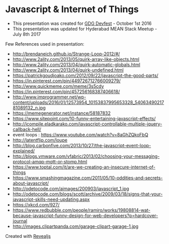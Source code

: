 # Javascript & Internet of Things

- This presentation was created for [GDG Devfest](http://devfest.gdghyd.org) - October 1st 2016
- This presentation was updated for Hyderabad MEAN Stack Meetup - July 8th 2017

Few References used in presentation: 
* http://brendaneich.github.io/Strange-Loop-2012/#/
* http://www.2ality.com/2013/05/quirk-array-like-objects.html
* http://www.2ality.com/2013/04/quirk-automatic-globals.html
* http://www.2ality.com/2013/04/quirk-undefined.html
* https://patrickgoudjoako.com/2012/09/22/javascript-the-good-parts/
* https://in.pinterest.com/pin/449726712766009279/
* http://www.quickmeme.com/meme/3s5cdy
* https://in.pinterest.com/pin/457256168387406618/
* http://www.improgrammer.net/wp-content/uploads/2016/01/12573954_10153837995653328_5406349021781089132_n.jpg
* https://memegenerator.net/instance/58187832
* https://www.sitepoint.com/10-funny-entertaining-javascript-effects/
* http://icompile.eladkarako.com/javascript-controllable-multiple-jquery-callback-hell/
* event loops : https://www.youtube.com/watch?v=8aGhZQkoFbQ
* http://latentflip.com/loupe
* http://blog.carbonfive.com/2013/10/27/the-javascript-event-loop-explained/
* http://blogs.vmware.com/vfabric/2013/02/choosing-your-messaging-protocol-amqp-mqtt-or-stomp.html
* https://www.toptal.com/it/are-we-creating-an-insecure-internet-of-things
* https://www.smashingmagazine.com/2011/05/10-oddities-and-secrets-about-javascript/
* http://odetocode.com/aimages/200903/javascript_1.jpg 
* http://odetocode.com/blogs/scott/archive/2009/03/18/signs-that-your-javascript-skills-need-updating.aspx
* https://xkcd.com/927/
* https://www.redbubble.com/people/ramiro/works/19808814-wat-because-javascript-funny-design-for-web-developers?p=hardcover-journal
* http://images.clipartpanda.com/garage-clipart-garage-1.jpg

Created with [Revealjs](https://github.com/hakimel/reveal.js)
